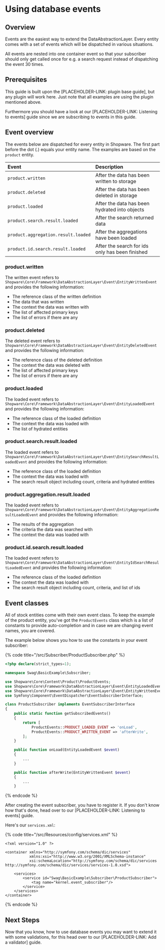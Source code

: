 # Using database events

## Overview

Events are the easiest way to extend the DataAbstractionLayer. Every entity comes with a set of events which will be dispatched in various situations.

All events are nested into one container event so that your subscriber should only get called once for e.g. a search request instead of dispatching the event 30 times.

## Prerequisites

This guide is built upon the \[PLACEHOLDER-LINK: plugin base guide\], but any plugin will work here. Just note that all examples are using the plugin mentioned above.

Furthermore you should have a look at our \[PLACEHOLDER-LINK: Listening to events\] guide since we are subscribing to events in this guide.

## Event overview

The events below are dispatched for every entity in Shopware. The first part before the dot \(.\) equals your entity name. The examples are based on the `product` entity.

| Event | Description |
| :--- | :--- |
| `product.written` | After the data has been written to storage |
| `product.deleted` | After the data has been deleted in storage |
| `product.loaded` | After the data has been hydrated into objects |
| `product.search.result.loaded` | After the search returned data |
| `product.aggregation.result.loaded` | After the aggregations have been loaded |
| `product.id.search.result.loaded` | After the search for ids only has been finished |

### product.written

The written event refers to `Shopware\Core\Framework\DataAbstractionLayer\Event\EntityWrittenEvent` and provides the following information:

* The reference class of the written definition
* The data that was written
* The context the data was written with
* The list of affected primary keys
* The list of errors if there are any

### product.deleted

The deleted event refers to `Shopware\Core\Framework\DataAbstractionLayer\Event\EntityDeletedEvent` and provides the following information:

* The reference class of the deleted definition
* The context the data was deleted with
* The list of affected primary keys
* The list of errors if there are any

### product.loaded

The loaded event refers to `Shopware\Core\Framework\DataAbstractionLayer\Event\EntityLoadedEvent` and provides the following information:

* The reference class of the loaded definition
* The context the data was loaded with
* The list of hydrated entities

### product.search.result.loaded

The loaded event refers to `Shopware\Core\Framework\DataAbstractionLayer\Event\EntitySearchResultLoadedEvent` and provides the following information:

* The reference class of the loaded definition
* The context the data was loaded with
* The search result object including count, criteria and hydrated entities

### product.aggregation.result.loaded

The loaded event refers to `Shopware\Core\Framework\DataAbstractionLayer\Event\EntityAggregationResultLoadedEvent` and provides the following information:

* The results of the aggregation
* The criteria the data was searched with
* The context the data was loaded with

### product.id.search.result.loaded

The loaded event refers to `Shopware\Core\Framework\DataAbstractionLayer\Event\EntityIdSearchResultLoadedEvent` and provides the following information:

* The reference class of the loaded definition
* The context the data was loaded with
* The search result object including count, criteria, and list of ids

## Event classes

All of stock entities come with their own event class. To keep the example of the product entity, you've got the `ProductEvents` class which is a list of constants to provide auto-completion and in case we are changing event names, you are covered.

The example below shows you how to use the constants in your event subscriber:

{% code title="<plugin root>/src/Subscriber/ProductSubscriber.php" %}
```php
<?php declare(strict_types=1);

namespace Swag\BasicExample\Subscriber;

use Shopware\Core\Content\Product\ProductEvents;
use Shopware\Core\Framework\DataAbstractionLayer\Event\EntityLoadedEvent;
use Shopware\Core\Framework\DataAbstractionLayer\Event\EntityWrittenEvent;
use Symfony\Component\EventDispatcher\EventSubscriberInterface;

class ProductSubscriber implements EventSubscriberInterface
{
    public static function getSubscribedEvents()
    {
        return [
            ProductEvents::PRODUCT_LOADED_EVENT => 'onLoad',
            ProductEvents::PRODUCT_WRITTEN_EVENT => 'afterWrite',
        ];
    }

    public function onLoad(EntityLoadedEvent $event)
    {
        ...
    }

    public function afterWrite(EntityWrittenEvent $event)
    {
        ...
    }
```
{% endcode %}

After creating the event subscriber, you have to register it. If you don't know how that's done, head over to our \[PLACEHOLDER-LINK: Listening to events\] guide.

Here's our `services.xml`:

{% code title="<plugin root>/src/Resources/config/services.xml" %}
```markup
<?xml version="1.0" ?>

<container xmlns="http://symfony.com/schema/dic/services"
           xmlns:xsi="http://www.w3.org/2001/XMLSchema-instance"
           xsi:schemaLocation="http://symfony.com/schema/dic/services http://symfony.com/schema/dic/services/services-1.0.xsd">

    <services>
        <service id="Swag\BasicExample\Subscriber\ProductSubscriber">
            <tag name="kernel.event_subscriber"/>
        </service>
    </services>
</container>
```
{% endcode %}

## Next Steps

Now that you know, how to use database events you may want to extend it with some validations, for this head over to our \[PLACEHOLDER-LINK: Add a validator\] guide.

